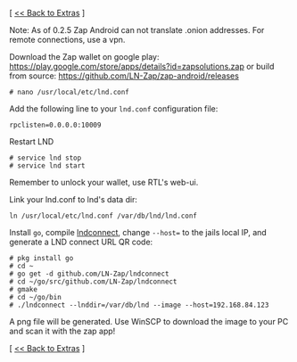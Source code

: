 [ [<< Back to Extras](https://github.com/seth586/guides/blob/master/FreeNAS/extras.md) ]

Note: As of 0.2.5 Zap Android can not translate .onion addresses. For remote connections, use a vpn.

Download the Zap wallet on google play: https://play.google.com/store/apps/details?id=zapsolutions.zap or build from source: https://github.com/LN-Zap/zap-android/releases

```
# nano /usr/local/etc/lnd.conf
```
Add the following line to your `lnd.conf` configuration file:
```
rpclisten=0.0.0.0:10009
```
Restart LND
```
# service lnd stop
# service lnd start
```
Remember to unlock your wallet, use RTL's web-ui.

Link your lnd.conf to lnd's data dir:
```
ln /usr/local/etc/lnd.conf /var/db/lnd/lnd.conf
```

Install `go`, compile [lndconnect](https://github.com/LN-Zap/lndconnect), change `--host=` to the jails local IP, and generate a LND connect URL QR code:
```
# pkg install go
# cd ~
# go get -d github.com/LN-Zap/lndconnect
# cd ~/go/src/github.com/LN-Zap/lndconnect
# gmake
# cd ~/go/bin
# ./lndconnect --lnddir=/var/db/lnd --image --host=192.168.84.123
```
A png file will be generated. Use WinSCP to download the image to your PC and scan it with the zap app!

[ [<< Back to Extras](https://github.com/seth586/guides/blob/master/FreeNAS/extras.md) ]
